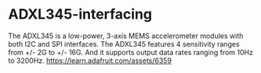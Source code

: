 # ADXL345-interfacing
The ADXL345 is a low-power, 3-axis MEMS accelerometer modules with both I2C and SPI interfaces. 
The ADXL345 features 4 sensitivity ranges from +/- 2G to +/- 16G. And it supports output data rates ranging from 10Hz to 3200Hz.
https://learn.adafruit.com/assets/6359
